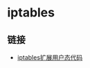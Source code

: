 # iptables

## 链接

- [iptables扩展用户态代码](https://android.googlesource.com/platform/external/iptables/+/refs/heads/pie-dev/extensions/)
